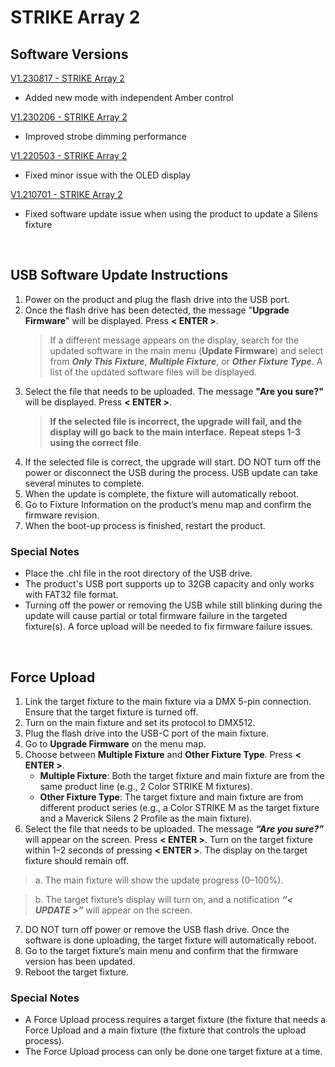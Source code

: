 # STRIKE Array 2

## Software Versions

[V1.230817 - STRIKE Array 2](https://github.com/Chauvet-Pro/STRIKEARRAY2/blob/4dd3d8074f10b32b158c7f5166c5e9cc3368070d/firmware/V1.230817.zip)
- Added new mode with independent Amber control

[V1.230206 - STRIKE Array 2](https://github.com/Chauvet-Pro/STRIKEARRAY2/blob/4dd3d8074f10b32b158c7f5166c5e9cc3368070d/firmware/V1.230206.zip)
- Improved strobe dimming performance

[V1.220503 - STRIKE Array 2](https://github.com/Chauvet-Pro/STRIKEARRAY2/blob/4dd3d8074f10b32b158c7f5166c5e9cc3368070d/firmware/V1.220503.zip)
- Fixed minor issue with the OLED display

[V1.210701 - STRIKE Array 2](https://github.com/Chauvet-Pro/STRIKEARRAY2/blob/4dd3d8074f10b32b158c7f5166c5e9cc3368070d/firmware/V1.210701.zip)
- Fixed software update issue when using the product to update a Silens fixture

&nbsp;

## USB Software Update Instructions

1. Power on the product and plug the flash drive into the USB port.
2. Once the flash drive has been detected, the message "**Upgrade Firmware**" will be displayed. Press **< ENTER >**.
   >If a different message appears on the display, search for the updated software in the main menu (**Update Firmware**) and select from ***Only This Fixture***, ***Multiple Fixture***, or ***Other Fixture Type***. A list of the updated software files will be displayed.
3. Select the file that needs to be uploaded. The message **"Are you sure?"** will be displayed. Press **< ENTER >**.
   >**If the selected file is incorrect, the upgrade will fail, and the display will go back to the main interface.**
   >**Repeat steps 1-3 using the correct file**.
4. If the selected file is correct, the upgrade will start. DO NOT turn off the power or disconnect the USB during the process. USB update can take several minutes to complete.
5. When the update is complete, the fixture will automatically reboot.
6. Go to Fixture Information on the product’s menu map and confirm the firmware revision.
7. When the boot-up process is finished, restart the product.

### Special Notes
* Place the .chl file in the root directory of the USB drive.
* The product's USB port supports up to 32GB capacity and only works with FAT32 file format.
* Turning off the power or removing the USB while still blinking during the update will cause partial or total firmware failure in the targeted fixture(s). A force upload will be needed to fix firmware failure issues.


&nbsp;  

## Force Upload

1.	Link the target fixture to the main fixture via a DMX 5-pin connection. Ensure that the target fixture is turned off.
2.	Turn on the main fixture and set its protocol to DMX512.
3.	Plug the flash drive into the USB-C port of the main fixture.
4.	Go to **Upgrade Firmware** on the menu map.
5.	Choose between **Multiple Fixture** and **Other Fixture Type**. Press **< ENTER >**.
      * **Multiple Fixture**: Both the target fixture and main fixture are from the same product line (e.g., 2 Color STRIKE M fixtures).
      * **Other Fixture Type**: The target fixture and main fixture are from different product series (e.g., a Color STRIKE M as the target fixture and a Maverick Silens 2 Profile as the main fixture).
6.	Select the file that needs to be uploaded. The message ***“Are you sure?”*** will appear on the screen. Press **< ENTER >**. Turn on the target fixture within 1–2 seconds of pressing **< ENTER >**. The display on the target fixture should remain off.
   >a. The main fixture will show the update progress (0–100%).

   >b. The target fixture’s display will turn on, and a notification ***“< UPDATE >”*** will appear on the screen.
7.	DO NOT turn off power or remove the USB flash drive. Once the software is done uploading, the target fixture will automatically reboot.
8.	Go to the target fixture’s main menu and confirm that the firmware version has been updated.
9.	Reboot the target fixture.

### Special Notes
* A Force Upload process requires a target fixture (the fixture that needs a Force Upload and a main fixture (the fixture that controls the upload process).
* The Force Upload process can only be done one target fixture at a time.

